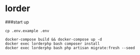 # lorder

###start up

```cp .env.example .env```

```
docker-compose build && docker-compose up -d
docker exec lorderphp bash composer install
docker exec lorderphp bash php artisan migrate:fresh --seed
```
